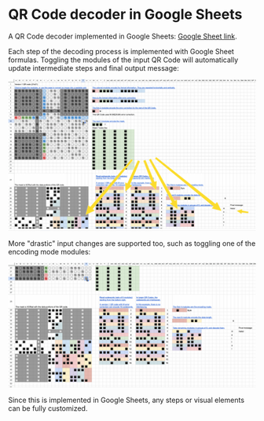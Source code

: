 QR Code decoder in Google Sheets
================================

A QR Code decoder implemented in Google Sheets: [Google Sheet link](https://docs.google.com/spreadsheets/d/1VcKjPQZmkpJPoo1CtD7yLXA9FAob_F9NqnFDD9MZqqA).

Each step of the decoding process is implemented with Google Sheet formulas.
Toggling the modules of the input QR Code will automatically update intermediate steps and final output message:

![Demo 1](docs/demo1.gif)

More "drastic" input changes are supported too, such as toggling one of the encoding mode modules:

![Demo 2](docs/demo2.gif)

Since this is implemented in Google Sheets, any steps or visual elements can be fully customized.

